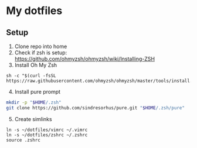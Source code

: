 # My dotfiles

## Setup
1. Clone repo into home
2. Check if zsh is setup: https://github.com/ohmyzsh/ohmyzsh/wiki/Installing-ZSH
3. Install Oh My Zsh
```shell
sh -c "$(curl -fsSL https://raw.githubusercontent.com/ohmyzsh/ohmyzsh/master/tools/install.sh)"
```

4. Install pure prompt
```sh
mkdir -p "$HOME/.zsh"
git clone https://github.com/sindresorhus/pure.git "$HOME/.zsh/pure"
```

5. Create simlinks
```shell
ln -s ~/dotfiles/vimrc ~/.vimrc
ln -s ~/dotfiles/zshrc ~/.zshrc
source .zshrc
```
